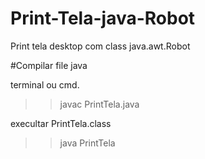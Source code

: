 # Print-Tela-java-Robot
Print tela desktop com class java.awt.Robot 



#Compilar file java

terminal ou cmd.

  >>javac PrintTela.java

execultar  PrintTela.class

  >>java PrintTela

